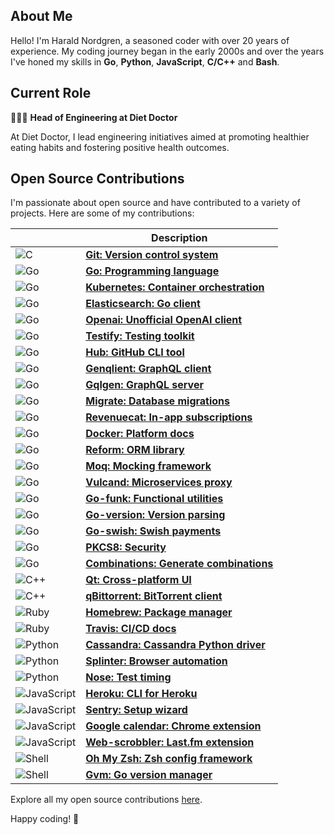 ## About Me

Hello! I'm Harald Nordgren, a seasoned coder with over 20 years of experience. My coding journey began in the early 2000s and over the years I've honed my skills in **Go**, **Python**, **JavaScript**, **C/C++** and **Bash**.

## Current Role

👨🏼‍💻 **Head of Engineering at Diet Doctor**

At Diet Doctor, I lead engineering initiatives aimed at promoting healthier eating habits and fostering positive health outcomes.

## Open Source Contributions

I'm passionate about open source and have contributed to a variety of projects. Here are some of my contributions:

| | Description |
| --- | --- |
| ![C](https://img.shields.io/badge/-C-f05032?logo=git&logoColor=white&style=for-the-badge) | [**Git: Version control system**](https://git.kernel.org/pub/scm/git/git.git/log/?qt=author&q=HaraldNordgren&showmsg=1) |
| ![Go](https://img.shields.io/badge/-Go-00ADD8?logo=go&logoColor=white&style=for-the-badge) | [**Go: Programming language**](https://go-review.googlesource.com/q/author:haraldnordgren@gmail.com+is:merged) |
| ![Go](https://img.shields.io/badge/-Go-00ADD8?logo=kubernetes&logoColor=white&style=for-the-badge) | [**Kubernetes: Container orchestration**](https://github.com/pulls?q=author:HaraldNordgren+is:merged+repo:kubernetes/kubernetes) |
| ![Go](https://img.shields.io/badge/-Go-00ADD8?logo=elasticsearch&logoColor=white&style=for-the-badge) | [**Elasticsearch: Go client**](https://github.com/pulls?q=author:HaraldNordgren+is:merged+repo:elastic/go-elasticsearch) |
| ![Go](https://img.shields.io/badge/-Go-00ADD8?logo=openai&logoColor=white&style=for-the-badge) | [**Openai: Unofficial OpenAI client**](https://github.com/pulls?q=author:HaraldNordgren+is:merged+repo:sashabaranov/go-openai) |
| ![Go](https://img.shields.io/badge/-Go-00ADD8?logo=go&logoColor=white&style=for-the-badge) | [**Testify: Testing toolkit**](https://github.com/pulls?q=author:HaraldNordgren+is:merged+repo:stretchr/testify) |
| ![Go](https://img.shields.io/badge/-Go-00ADD8?logo=github&logoColor=white&style=for-the-badge) | [**Hub: GitHub CLI tool**](https://github.com/pulls?q=author:HaraldNordgren+is:merged+repo:mislav/hub) |
| ![Go](https://img.shields.io/badge/-Go-00ADD8?logo=graphql&logoColor=white&style=for-the-badge) | [**Genqlient: GraphQL client**](https://github.com/pulls?q=author:HaraldNordgren+is:merged+repo:Khan/genqlient) |
| ![Go](https://img.shields.io/badge/-Go-00ADD8?logo=graphql&logoColor=white&style=for-the-badge) | [**Gqlgen: GraphQL server**](https://github.com/pulls?q=author:HaraldNordgren+is:merged+repo:99designs/gqlgen) |
| ![Go](https://img.shields.io/badge/-Go-00ADD8?logo=go&logoColor=white&style=for-the-badge) | [**Migrate: Database migrations**](https://github.com/pulls?q=author:HaraldNordgren+is:merged+repo:golang-migrate/migrate) |
| ![Go](https://img.shields.io/badge/-Go-00ADD8?logo=go&logoColor=white&style=for-the-badge) | [**Revenuecat: In-app subscriptions**](https://github.com/pulls?q=author:HaraldNordgren+is:merged+repo:mhemmings/revenuecat) |
| ![Go](https://img.shields.io/badge/-Go-00ADD8?logo=docker&logoColor=white&style=for-the-badge) | [**Docker: Platform docs**](https://github.com/pulls?q=author:HaraldNordgren+is:merged+repo:docker/docs) |
| ![Go](https://img.shields.io/badge/-Go-00ADD8?logo=go&logoColor=white&style=for-the-badge) | [**Reform: ORM library**](https://github.com/pulls?q=author:HaraldNordgren+is:merged+repo:go-reform/reform) |
| ![Go](https://img.shields.io/badge/-Go-00ADD8?logo=go&logoColor=white&style=for-the-badge) | [**Moq: Mocking framework**](https://github.com/pulls?q=author:HaraldNordgren+is:merged+repo:matryer/moq) |
| ![Go](https://img.shields.io/badge/-Go-00ADD8?logo=go&logoColor=white&style=for-the-badge) | [**Vulcand: Microservices proxy**](https://github.com/pulls?q=author:HaraldNordgren+is:merged+repo:vulcand/vulcand) |
| ![Go](https://img.shields.io/badge/-Go-00ADD8?logo=go&logoColor=white&style=for-the-badge) | [**Go-funk: Functional utilities**](https://github.com/pulls?q=author:HaraldNordgren+is:merged+repo:thoas/go-funk) |
| ![Go](https://img.shields.io/badge/-Go-00ADD8?logo=go&logoColor=white&style=for-the-badge) | [**Go-version: Version parsing**](https://github.com/pulls?q=author:HaraldNordgren+is:merged+repo:mcuadros/go-version) |
| ![Go](https://img.shields.io/badge/-Go-00ADD8?logo=go&logoColor=white&style=for-the-badge) | [**Go-swish: Swish payments**](https://github.com/pulls?q=author:HaraldNordgren+is:merged+repo:frozzare/go-swish) |
| ![Go](https://img.shields.io/badge/-Go-00ADD8?logo=go&logoColor=white&style=for-the-badge) | [**PKCS8: Security**](https://github.com/pulls?q=author:HaraldNordgren+is:merged+repo:youmark/pkcs8) |
| ![Go](https://img.shields.io/badge/-Go-00ADD8?logo=go&logoColor=white&style=for-the-badge) | [**Combinations: Generate combinations**](https://github.com/pulls?q=author:HaraldNordgren+is:merged+repo:mxschmitt/golang-combinations) |
| ![C++](https://img.shields.io/badge/-C++-f05032?logo=qt&logoColor=white&style=for-the-badge) | [**Qt: Cross-platform UI**](https://code.qt.io/cgit/qt/qtbase.git/log/?qt=author&q=HaraldNordgren&showmsg=1) |
| ![C++](https://img.shields.io/badge/-C++-f05032?logo=qbittorrent&logoColor=white&style=for-the-badge) | [**qBittorrent: BitTorrent client**](https://github.com/pulls?q=author:HaraldNordgren+is:merged+repo:qbittorrent/qBittorrent) |
| ![Ruby](https://img.shields.io/badge/-Ruby-701516?logo=homebrew&logoColor=white&style=for-the-badge) | [**Homebrew: Package manager**](https://github.com/pulls?q=author:HaraldNordgren+is:merged+repo:Homebrew/brew) |
| ![Ruby](https://img.shields.io/badge/-Ruby-701516?logo=travis-ci&logoColor=white&style=for-the-badge) | [**Travis: CI/CD docs**](https://github.com/pulls?q=author:HaraldNordgren+is:merged+repo:travis-ci/travis.rb) |
| ![Python](https://img.shields.io/badge/-Python-3776AB?logo=apache-cassandra&logoColor=white&style=for-the-badge) | [**Cassandra: Cassandra Python driver**](https://github.com/pulls?q=author:HaraldNordgren+is:merged+repo:datastax/python-driver) |
| ![Python](https://img.shields.io/badge/-Python-3776AB?logo=python&logoColor=white&style=for-the-badge) | [**Splinter: Browser automation**](https://github.com/pulls?q=author:HaraldNordgren+is:merged+repo:cobrateam/splinter) |
| ![Python](https://img.shields.io/badge/-Python-3776AB?logo=python&logoColor=white&style=for-the-badge) | [**Nose: Test timing**](https://github.com/pulls?q=author:HaraldNordgren+is:merged+repo:mahmoudimus/nose-timer) |
| ![JavaScript](https://img.shields.io/badge/-JavaScript-f7df1e?logo=heroku&logoColor=white&style=for-the-badge) | [**Heroku: CLI for Heroku**](https://github.com/pulls?q=author:HaraldNordgren+is:merged+repo:heroku/heroku-apps) |
| ![JavaScript](https://img.shields.io/badge/-JavaScript-f7df1e?logo=sentry&logoColor=white&style=for-the-badge) | [**Sentry: Setup wizard**](https://github.com/pulls?q=author:HaraldNordgren+is:merged+repo:getsentry/sentry-wizard) |
| ![JavaScript](https://img.shields.io/badge/-JavaScript-f7df1e?logo=google&logoColor=white&style=for-the-badge) | [**Google calendar: Chrome extension**](https://github.com/pulls?q=author:HaraldNordgren+is:merged+repo:chimbori/google-calendar-crx) |
| ![JavaScript](https://img.shields.io/badge/-JavaScript-f7df1e?logo=last.fm&logoColor=white&style=for-the-badge) | [**Web-scrobbler: Last.fm extension**](https://github.com/pulls?q=author:HaraldNordgren+is:merged+repo:web-scrobbler/web-scrobbler) |
| ![Shell](https://img.shields.io/badge/-Shell-89e051?logo=zsh&logoColor=white&style=for-the-badge) | [**Oh My Zsh: Zsh config framework**](https://github.com/pulls?q=author:HaraldNordgren+is:merged+repo:ohmyzsh/ohmyzsh) |
| ![Shell](https://img.shields.io/badge/-Shell-89e051?logo=gnu-bash&logoColor=white&style=for-the-badge) | [**Gvm: Go version manager**](https://github.com/pulls?q=author:HaraldNordgren+is:merged+repo:moovweb/gvm) |

Explore all my open source contributions [here](https://github.com/pulls?q=author%3AHaraldNordgren+sort%3Acreated-asc+is%3Apublic+is%3Apr+is%3Amerged+-user%3Adatateknik-lth+-user%3AHaraldNordgren+NOT+%22Bump+Go+versions%22+NOT+%22Bump+Travis+versions%22+).

Happy coding! 🚀
